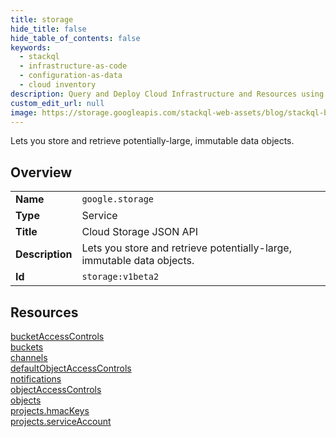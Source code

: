 ```yaml
---
title: storage
hide_title: false
hide_table_of_contents: false
keywords:
  - stackql
  - infrastructure-as-code
  - configuration-as-data
  - cloud inventory
description: Query and Deploy Cloud Infrastructure and Resources using SQL
custom_edit_url: null
image: https://storage.googleapis.com/stackql-web-assets/blog/stackql-blog-post-featured-image.png
---
```

Lets you store and retrieve potentially-large, immutable data objects.  
    

## Overview
<table><tbody>
<tr><td><b>Name</b></td><td><code>google.storage</code></td></tr>
<tr><td><b>Type</b></td><td>Service</td></tr>
<tr><td><b>Title</b></td><td>Cloud Storage JSON API</td></tr>
<tr><td><b>Description</b></td><td>Lets you store and retrieve potentially-large, immutable data objects.</td></tr>
<tr><td><b>Id</b></td><td><code>storage:v1beta2</code></td></tr>
</tbody></table>

## Resources
<div class="row">
<div class="providerDocColumn">
<a href="/providers/google/storage/bucketAccessControls/">bucketAccessControls</a><br />
<a href="/providers/google/storage/buckets/">buckets</a><br />
<a href="/providers/google/storage/channels/">channels</a><br />
<a href="/providers/google/storage/defaultObjectAccessControls/">defaultObjectAccessControls</a><br />
<a href="/providers/google/storage/notifications/">notifications</a><br />
</div>
<div class="providerDocColumn">
<a href="/providers/google/storage/objectAccessControls/">objectAccessControls</a><br />
<a href="/providers/google/storage/objects/">objects</a><br />
<a href="/providers/google/storage/projects.hmacKeys/">projects.hmacKeys</a><br />
<a href="/providers/google/storage/projects.serviceAccount/">projects.serviceAccount</a><br />
</div>
</div>
